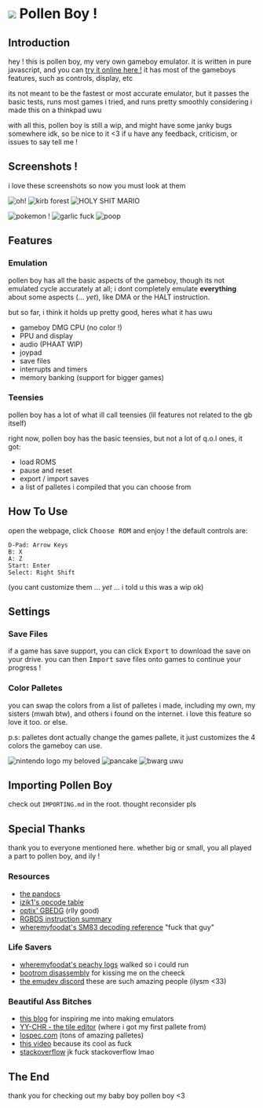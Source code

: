 # <img src='https://github.com/nectarboy/gameboy/blob/main/docs/logo_small.png?raw=true'> Pollen Boy !

## Introduction
hey ! this is pollen boy, my very own gameboy emulator. it is written in pure javascript,
and you can [try it online here !](https://nectarboy.github.io/gameboy)
it has most of the gameboys features, such as controls, display, etc

its not meant to be the fastest or most accurate emulator,
but it passes the basic tests, runs most games i tried,
and runs pretty smoothly considering i made this on a thinkpad uwu

with all this, pollen boy is still a wip, and might have some janky bugs somewhere idk,
so be nice to it <3
if u have any feedback, criticism, or issues to say tell me !

## Screenshots !
i love these screenshots so now you must look at them

![oh!](https://github.com/nectarboy/gameboy/blob/main/docs/demos/oh.png?raw=true)
![kirb forest](https://github.com/nectarboy/gameboy/blob/main/docs/kirby/forest.png?raw=true)
![HOLY SHIT MARIO](https://github.com/nectarboy/gameboy/blob/main/docs/marioland2/idk.png?raw=true)

![pokemon !](https://github.com/nectarboy/gameboy/blob/main/docs/pokemonblue/blue.png?raw=true)
![garlic fuck](https://github.com/nectarboy/gameboy/blob/main/docs/wario/save.png?raw=true)
![poop](https://github.com/nectarboy/gameboy/blob/main/docs/pokemonblue/poopboob.png?raw=true)

## Features
### Emulation
pollen boy has all the basic aspects of the gameboy, though its not emulated cycle accurately at all;
i dont completely emulate **everything** about some aspects (... *yet*), like DMA or the HALT instruction.

but so far, i think it holds up pretty good, heres what it has uwu
- gameboy DMG CPU (no color !)
- PPU and display
- audio (PHAAT WIP)
- joypad
- save files
- interrupts and timers
- memory banking (support for bigger games)

### Teensies
pollen boy has a lot of what ill call teensies (lil features not related to the gb itself)

right now, pollen boy has the basic teensies, but not a lot of q.o.l ones, it got:
- load ROMS
- pause and reset
- export / import saves
- a list of palletes i compiled that you can choose from

## How To Use
open the webpage, click <kbd>Choose ROM</kbd> and enjoy !
the default controls are:
```
D-Pad: Arrow Keys
B: X
A: Z
Start: Enter
Select: Right Shift
```
(you cant customize them ... *yet* ... i told u this was a wip ok)

## Settings
### Save Files
if a game has save support, you can click <kbd>Export</kbd> to download the save on your drive.
you can then <kbd>Import</kbd> save files onto games to continue your progress !

### Color Palletes
you can swap the colors from a list of palletes i made, including my own, my sisters (mwah btw), and others i found on the internet. i love this feature so love it too. or else.

p.s: palletes dont actually change the games pallete, it just customizes the 4 colors the gameboy can use.

![nintendo logo my beloved](https://github.com/nectarboy/gameboy/blob/main/docs/bootrom.png?raw=true 'Nintendo® !!')
![pancake](https://github.com/nectarboy/gameboy/blob/main/docs/dmg-acid/10.png?raw=true 'pancake')
![bwarg uwu](https://github.com/nectarboy/gameboy/blob/main/docs/blargg/pass.png?raw=true 'ok.')

## Importing Pollen Boy
check out `IMPORTING.md` in the root. thought reconsider pls

## Special Thanks
thank you to everyone mentioned here. whether big or small, you all played a part to pollen boy, and ily !

### Resources 
- [the pandocs](https://gbdev.github.io/pandocs/)
- [izik1's opcode table](https://izik1.github.io/gbops/)
- [optix' GBEDG](https://hacktix.github.io/GBEDG/) (rlly good)
- [RGBDS instruction summary](https://rgbds.gbdev.io/docs/v0.4.1/gbz80.7)
- [wheremyfoodat's SM83 decoding reference](https://cdn.discordapp.com/attachments/465586075830845475/742438340078469150/SM83_decoding.pdf) "fuck that guy"

### Life Savers
- [wheremyfoodat's peachy logs](https://github.com/wheremyfoodat/Gameboy-logs) walked so i could run
- [bootrom disassembly](https://gbdev.gg8.se/wiki/articles/Gameboy_Bootstrap_ROM) for kissing me on the cheeck
- [the emudev discord](https://discord.gg/dkmJAes) these are such amazing people (ilysm <33)

### Beautiful Ass Bitches
- [this blog](https://blog.rekawek.eu/2017/02/09/coffee-gb/) for inspiring me into making emulators
- [YY-CHR - the tile editor](https://w.atwiki.jp/yychr/) (where i got my first pallete from)
- [lospec.com](https://lospec.com/) (tons of amazing palletes)
- [this video](https://www.youtube.com/watch?v=RyjL-hckDt0&ab_channel=ParkerSimmonsAnimation) because its cool as fuck
- [stackoverflow](https://www.youtube.com/watch?v=D6qEOSc1jJc&ab_channel=LilCoop-Topic) jk fuck stackoverflow lmao

## The End
thank you for checking out my baby boy pollen boy <3
